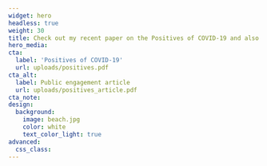 ```yaml
---
widget: hero
headless: true
weight: 30
title: Check out my recent paper on the Positives of COVID-19 and also the associated media article published in local Sydney magazine *The Beast*
hero_media: 
cta:
  label: 'Positives of COVID-19'
  url: uploads/positives.pdf
cta_alt:
  label: Public engagement article
  url: uploads/positives_article.pdf
cta_note:
design:
  background:
    image: beach.jpg
    color: white
    text_color_light: true
advanced:
  css_class: 
---
```


<script type='text/javascript' src='https://d1bxh8uas1mnw7.cloudfront.net/assets/embed.js'></script>

<div data-badge-popover="right" data-badge-type="medium-donut" data-doi="10.1002/hpja.494" data-condensed="true" data-hide-no-mentions="true" class="altmetric-embed"></div>

